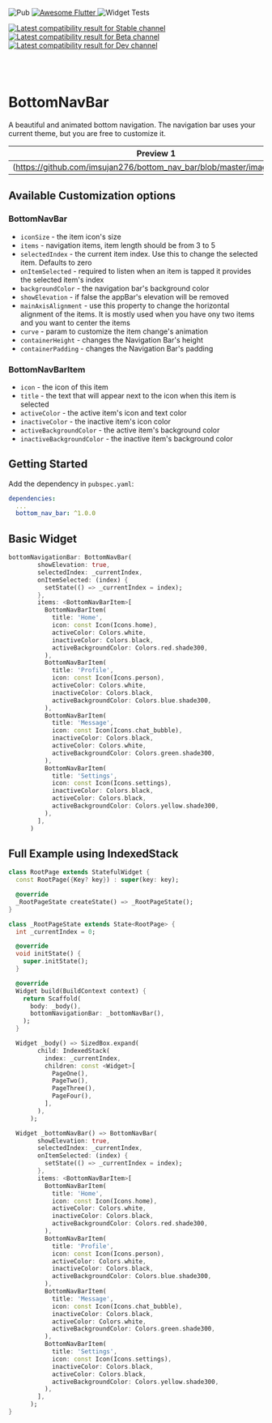 ![Pub](https://img.shields.io/pub/v/bottom_nav_bar) <a href="https://github.com/Solido/awesome-flutter">
    <img alt="Awesome Flutter" src="https://img.shields.io/badge/Awesome-Flutter-blue.svg?longCache=true&style=flat-square" />
</a> 
![Widget Tests](https://github.com/imsujan276/bottom_nav_bar/workflows/Widget%20Tests/badge.svg?branch=master)

[![Latest compatibility result for Stable channel](https://img.shields.io/endpoint?url=https://pub.green/packages/bottom_nav_bar/badge?channel=stable)](https://pub.green/packages/bottom_nav_bar)
[![Latest compatibility result for Beta channel](https://img.shields.io/endpoint?url=https://pub.green/packages/bottom_nav_bar/badge?channel=beta)](https://pub.green/packages/bottom_nav_bar)
[![Latest compatibility result for Dev channel](https://img.shields.io/endpoint?url=https://pub.green/packages/bottom_nav_bar/badge?channel=dev)](https://pub.green/packages/bottom_nav_bar)

<br><br>

# BottomNavBar

A beautiful and animated bottom navigation.
The navigation bar uses your current theme, but you are free to customize it.

| Preview 1 | Preview 1 | Preview 1 |
|---------|----------|---------|
|(https://github.com/imsujan276/bottom_nav_bar/blob/master/images/1.gif) | (https://github.com/imsujan276/bottom_nav_bar/blob/master/images/2.gif) | (https://github.com/imsujan276/bottom_nav_bar/blob/master/images/3.gif) |

## Available Customization options

### BottomNavBar
- `iconSize` - the item icon's size
- `items` - navigation items, item length should be from 3 to 5
- `selectedIndex` - the current item index. Use this to change the selected item. Defaults to zero
- `onItemSelected` - required to listen when an item is tapped it provides the selected item's index
- `backgroundColor` - the navigation bar's background color
- `showElevation` - if false the appBar's elevation will be removed
- `mainAxisAlignment` - use this property to change the horizontal alignment of the items. It is mostly used when you have ony two items and you want to center the items
- `curve` - param to customize the item change's animation
- `containerHeight` - changes the Navigation Bar's height
- `containerPadding` - changes the Navigation Bar's padding
 
### BottomNavBarItem
- `icon` - the icon of this item
- `title` - the text that will appear next to the icon when this item is selected
- `activeColor` - the active item's icon and text color
- `inactiveColor` - the inactive item's icon color
- `activeBackgroundColor` - the active item's background color
- `inactiveBackgroundColor` - the inactive item's background color

## Getting Started

Add the dependency in `pubspec.yaml`:

```yaml
dependencies:
  ...
  bottom_nav_bar: ^1.0.0
```

## Basic Widget

```dart
bottomNavigationBar: BottomNavBar(
        showElevation: true,
        selectedIndex: _currentIndex,
        onItemSelected: (index) {
          setState(() => _currentIndex = index);
        },
        items: <BottomNavBarItem>[
          BottomNavBarItem(
            title: 'Home',
            icon: const Icon(Icons.home),
            activeColor: Colors.white,
            inactiveColor: Colors.black,
            activeBackgroundColor: Colors.red.shade300,
          ),
          BottomNavBarItem(
            title: 'Profile',
            icon: const Icon(Icons.person),
            activeColor: Colors.white,
            inactiveColor: Colors.black,
            activeBackgroundColor: Colors.blue.shade300,
          ),
          BottomNavBarItem(
            title: 'Message',
            icon: const Icon(Icons.chat_bubble),
            inactiveColor: Colors.black,
            activeColor: Colors.white,
            activeBackgroundColor: Colors.green.shade300,
          ),
          BottomNavBarItem(
            title: 'Settings',
            icon: const Icon(Icons.settings),
            inactiveColor: Colors.black,
            activeColor: Colors.black,
            activeBackgroundColor: Colors.yellow.shade300,
          ),
        ],
      )
```

## Full Example using IndexedStack

```dart
class RootPage extends StatefulWidget {
  const RootPage({Key? key}) : super(key: key);

  @override
  _RootPageState createState() => _RootPageState();
}

class _RootPageState extends State<RootPage> {
  int _currentIndex = 0;

  @override
  void initState() {
    super.initState();
  }

  @override
  Widget build(BuildContext context) {
    return Scaffold(
      body: _body(),
      bottomNavigationBar: _bottomNavBar(),
    );
  }

  Widget _body() => SizedBox.expand(
        child: IndexedStack(
          index: _currentIndex,
          children: const <Widget>[
            PageOne(),
            PageTwo(),
            PageThree(),
            PageFour(),
          ],
        ),
      );

  Widget _bottomNavBar() => BottomNavBar(
        showElevation: true,
        selectedIndex: _currentIndex,
        onItemSelected: (index) {
          setState(() => _currentIndex = index);
        },
        items: <BottomNavBarItem>[
          BottomNavBarItem(
            title: 'Home',
            icon: const Icon(Icons.home),
            activeColor: Colors.white,
            inactiveColor: Colors.black,
            activeBackgroundColor: Colors.red.shade300,
          ),
          BottomNavBarItem(
            title: 'Profile',
            icon: const Icon(Icons.person),
            activeColor: Colors.white,
            inactiveColor: Colors.black,
            activeBackgroundColor: Colors.blue.shade300,
          ),
          BottomNavBarItem(
            title: 'Message',
            icon: const Icon(Icons.chat_bubble),
            inactiveColor: Colors.black,
            activeColor: Colors.white,
            activeBackgroundColor: Colors.green.shade300,
          ),
          BottomNavBarItem(
            title: 'Settings',
            icon: const Icon(Icons.settings),
            inactiveColor: Colors.black,
            activeColor: Colors.black,
            activeBackgroundColor: Colors.yellow.shade300,
          ),
        ],
      );
}

```
